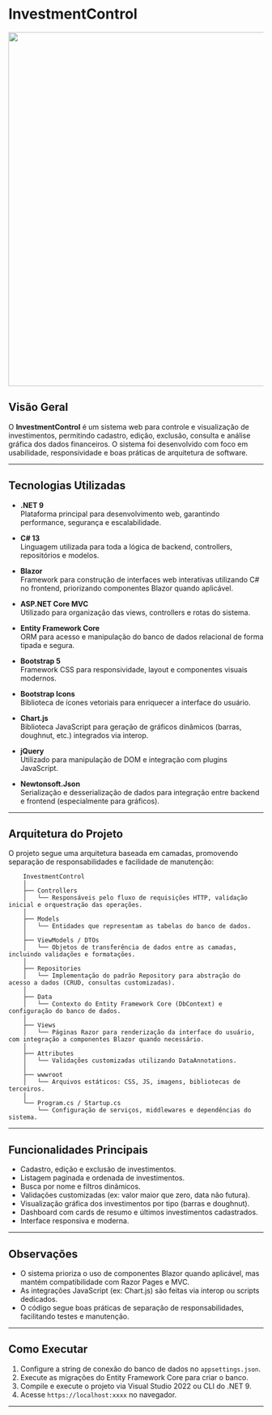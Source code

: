 ﻿# InvestmentControl

<img src="wwwroot/img/docVideo.gif" width="700px">

## Visão Geral

O **InvestmentControl** é um sistema web para controle e visualização de investimentos, permitindo cadastro, edição, exclusão, consulta e análise gráfica dos dados financeiros. O sistema foi desenvolvido com foco em usabilidade, responsividade e boas práticas de arquitetura de software.

---

## Tecnologias Utilizadas

- **.NET 9**  
  Plataforma principal para desenvolvimento web, garantindo performance, segurança e escalabilidade.

- **C# 13**  
  Linguagem utilizada para toda a lógica de backend, controllers, repositórios e modelos.

- **Blazor**  
  Framework para construção de interfaces web interativas utilizando C# no frontend, priorizando componentes Blazor quando aplicável.

- **ASP.NET Core MVC**  
  Utilizado para organização das views, controllers e rotas do sistema.

- **Entity Framework Core**  
  ORM para acesso e manipulação do banco de dados relacional de forma tipada e segura.

- **Bootstrap 5**  
  Framework CSS para responsividade, layout e componentes visuais modernos.

- **Bootstrap Icons**  
  Biblioteca de ícones vetoriais para enriquecer a interface do usuário.

- **Chart.js**  
  Biblioteca JavaScript para geração de gráficos dinâmicos (barras, doughnut, etc.) integrados via interop.

- **jQuery**  
  Utilizado para manipulação de DOM e integração com plugins JavaScript.

- **Newtonsoft.Json**  
  Serialização e desserialização de dados para integração entre backend e frontend (especialmente para gráficos).

---

## Arquitetura do Projeto

O projeto segue uma arquitetura baseada em camadas, promovendo separação de responsabilidades e facilidade de manutenção:

```
    InvestmentControl
    │
    ├── Controllers
    │   └── Responsáveis pelo fluxo de requisições HTTP, validação inicial e orquestração das operações.
    │
    ├── Models
    │   └── Entidades que representam as tabelas do banco de dados.
    │
    ├── ViewModels / DTOs
    │   └── Objetos de transferência de dados entre as camadas, incluindo validações e formatações.
    │
    ├── Repositories
    │   └── Implementação do padrão Repository para abstração do acesso a dados (CRUD, consultas customizadas).
    │
    ├── Data
    │   └── Contexto do Entity Framework Core (DbContext) e configuração do banco de dados.
    │
    ├── Views
    │   └── Páginas Razor para renderização da interface do usuário, com integração a componentes Blazor quando necessário.
    │
    ├── Attributes
    │   └── Validações customizadas utilizando DataAnnotations.
    │
    ├── wwwroot
    │   └── Arquivos estáticos: CSS, JS, imagens, bibliotecas de terceiros.
    │
    └── Program.cs / Startup.cs
        └── Configuração de serviços, middlewares e dependências do sistema.

```


---

## Funcionalidades Principais

- Cadastro, edição e exclusão de investimentos.
- Listagem paginada e ordenada de investimentos.
- Busca por nome e filtros dinâmicos.
- Validações customizadas (ex: valor maior que zero, data não futura).
- Visualização gráfica dos investimentos por tipo (barras e doughnut).
- Dashboard com cards de resumo e últimos investimentos cadastrados.
- Interface responsiva e moderna.

---

## Observações

- O sistema prioriza o uso de componentes Blazor quando aplicável, mas mantém compatibilidade com Razor Pages e MVC.
- As integrações JavaScript (ex: Chart.js) são feitas via interop ou scripts dedicados.
- O código segue boas práticas de separação de responsabilidades, facilitando testes e manutenção.

---

## Como Executar

1. Configure a string de conexão do banco de dados no `appsettings.json`.
2. Execute as migrações do Entity Framework Core para criar o banco.
3. Compile e execute o projeto via Visual Studio 2022 ou CLI do .NET 9.
4. Acesse `https://localhost:xxxx` no navegador.

---



